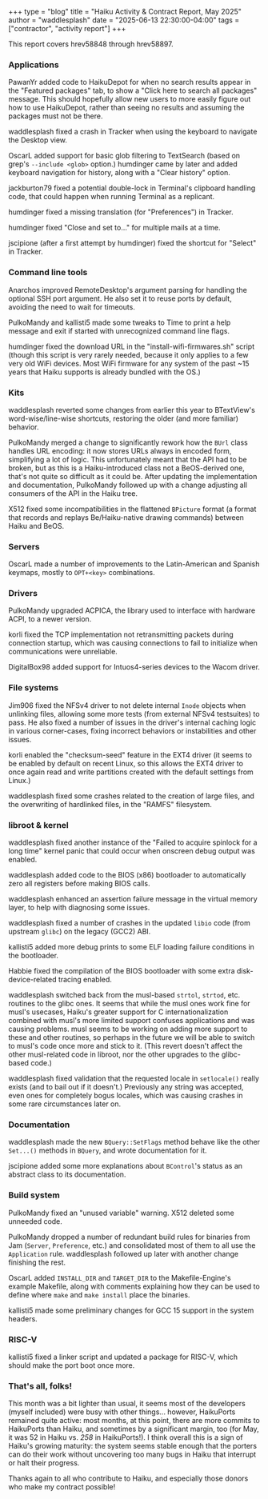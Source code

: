 +++
type = "blog"
title = "Haiku Activity & Contract Report, May 2025"
author = "waddlesplash"
date = "2025-06-13 22:30:00-04:00"
tags = ["contractor", "activity report"]
+++

This report covers hrev58848 through hrev58897.

<!--more-->

### Applications

PawanYr added code to HaikuDepot for when no search results appear in the "Featured packages" tab, to show a "Click here to search all packages" message. This should hopefully allow new users to more easily figure out how to use HaikuDepot, rather than seeing no results and assuming the packages must not be there.

waddlesplash fixed a crash in Tracker when using the keyboard to navigate the Desktop view.

OscarL added support for basic glob filtering to TextSearch (based on grep's `--include <glob>` option.) humdinger came by later and added keyboard navigation for history, along with a "Clear history" option.

jackburton79 fixed a potential double-lock in Terminal's clipboard handling code, that could happen when running Terminal as a replicant.

humdinger fixed a missing translation (for "Preferences") in Tracker.

humdinger fixed "Close and set to..." for multiple mails at a time.

jscipione (after a first attempt by humdinger) fixed the shortcut for "Select" in Tracker.

### Command line tools

Anarchos improved RemoteDesktop's argument parsing for handling the optional SSH port argument. He also set it to reuse ports by default, avoiding the need to wait for timeouts.

PulkoMandy and kallisti5 made some tweaks to Time to print a help message and exit if started with unrecognized command line flags.

humdinger fixed the download URL in the "install-wifi-firmwares.sh" script (though this script is very rarely needed, because it only applies to a few very old WiFi devices. Most WiFi firmware for any system of the past ~15 years that Haiku supports is already bundled with the OS.)

### Kits

waddlesplash reverted some changes from earlier this year to BTextView's word-wise/line-wise shortcuts, restoring the older (and more familiar) behavior.

PulkoMandy merged a change to significantly rework how the `BUrl` class handles URL encoding: it now stores URLs always in encoded form, simplifying a lot of logic. This unfortunately meant that the API had to be broken, but as this is a Haiku-introduced class not a BeOS-derived one, that's not quite so difficult as it could be. After updating the implementation and documentation, PulkoMandy followed up with a change adjusting all consumers of the API in the Haiku tree.

X512 fixed some incompatibilities in the flattened `BPicture` format (a format that records and replays Be/Haiku-native drawing commands) between Haiku and BeOS.

### Servers

OscarL made a number of improvements to the Latin-American and Spanish keymaps, mostly to `OPT+<key>` combinations.

### Drivers

PulkoMandy upgraded ACPICA, the library used to interface with hardware ACPI, to a newer version.

korli fixed the TCP implementation not retransmitting packets during connection startup, which was causing connections to fail to initialize when communications were unreliable.

DigitalBox98 added support for Intuos4-series devices to the Wacom driver.

### File systems

Jim906 fixed the NFSv4 driver to not delete internal `Inode` objects when unlinking files, allowing some more tests (from external NFSv4 testsuites) to pass. He also fixed a number of issues in the driver's internal caching logic in various corner-cases, fixing incorrect behaviors or instabilities and other issues.

korli enabled the "checksum-seed" feature in the EXT4 driver (it seems to be enabled by default on recent Linux, so this allows the EXT4 driver to once again read and write partitions created with the default settings from Linux.)

waddlesplash fixed some crashes related to the creation of large files, and the overwriting of hardlinked files, in the "RAMFS" filesystem.

### libroot & kernel

waddlesplash fixed another instance of the "Failed to acquire spinlock for a long time" kernel panic that could occur when onscreen debug output was enabled.

waddlesplash added code to the BIOS (x86) bootloader to automatically zero all registers before making BIOS calls.

waddlesplash enhanced an assertion failure message in the virtual memory layer, to help with diagnosing some issues.

waddlesplash fixed a number of crashes in the updated `libio` code (from upstream `glibc`) on the legacy (GCC2) ABI.

kallisti5 added more debug prints to some ELF loading failure conditions in the bootloader.

Habbie fixed the compilation of the BIOS bootloader with some extra disk-device-related tracing enabled.

waddlesplash switched back from the musl-based `strtol`, `strtod`, etc. routines to the glibc ones. It seems that while the musl ones work fine for musl's usecases, Haiku's greater support for C internationalization combined with musl's more limited support confuses applications and was causing problems. musl seems to be working on adding more support to these and other routines, so perhaps in the future we will be able to switch to musl's code once more and stick to it. (This revert doesn't affect the other musl-related code in libroot, nor the other upgrades to the glibc-based code.)

waddlesplash fixed validation that the requested locale in `setlocale()` really exists (and to bail out if it doesn't.) Previously any string was accepted, even ones for completely bogus locales, which was causing crashes in some rare circumstances later on.

### Documentation

waddlesplash made the new `BQuery::SetFlags` method behave like the other `Set...()` methods in `BQuery`, and wrote documentation for it.

jscipione added some more explanations about `BControl`'s status as an abstract class to its documentation.

### Build system

PulkoMandy fixed an "unused variable" warning. X512 deleted some unneeded code.

PulkoMandy dropped a number of redundant build rules for binaries from Jam (`Server`, `Preference`, etc.) and consolidated most of them to all use the `Application` rule. waddlesplash followed up later with another change finishing the rest.

OscarL added `INSTALL_DIR` and `TARGET_DIR` to the Makefile-Engine's example Makefile, along with comments explaining how they can be used to define where `make` and `make install` place the binaries.

kallisti5 made some preliminary changes for GCC 15 support in the system headers.

### RISC-V

kallisti5 fixed a linker script and updated a package for RISC-V, which should make the port boot once more.

### That's all, folks!

This month was a bit lighter than usual, it seems most of the developers (myself included) were busy with other things... however, HaikuPorts remained quite active: most months, at this point, there are more commits to HaikuPorts than Haiku, and sometimes by a significant margin, too (for May, it was 52 in Haiku vs. *258* in HaikuPorts!). I think overall this is a sign of Haiku's growing maturity: the system seems stable enough that the porters can do their work without uncovering too many bugs in Haiku that interrupt or halt their progress.

Thanks again to all who contribute to Haiku, and especially those donors who make my contract possible!
